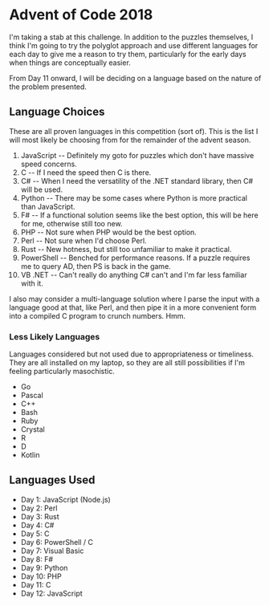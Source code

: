 # Advent of Code 2018

I'm taking a stab at this challenge. In addition to the puzzles themselves, I think I'm going to try the polyglot approach and use different languages for each day to give me a reason to try them, particularly for the early days when things are conceptually easier.

From Day 11 onward, I will be deciding on a language based on the nature of the problem presented.

## Language Choices

These are all proven languages in this competition (sort of). This is the list I will most likely be choosing from for the remainder of the advent season.

  1. JavaScript -- Definitely my goto for puzzles which don't have massive speed concerns.
  1. C -- If I need the speed then C is there.
  1. C# -- When I need the versatility of the .NET standard library, then C# will be used.
  1. Python -- There may be some cases where Python is more practical than JavaScript.
  1. F# -- If a functional solution seems like the best option, this will be here for me, otherwise still too new.
  1. PHP -- Not sure when PHP would be the best option.
  1. Perl -- Not sure when I'd choose Perl.
  1. Rust -- New hotness, but still too unfamiliar to make it practical.
  1. PowerShell -- Benched for performance reasons. If a puzzle requires me to query AD, then PS is back in the game.
  1. VB .NET -- Can't really do anything C# can't and I'm far less familiar with it.

I also may consider a multi-language solution where I parse the input with a language good at that, like Perl, and then pipe it in a more convenient form into a compiled C program to crunch numbers. Hmm.

### Less Likely Languages

Languages considered but not used due to appropriateness or timeliness. They are all installed on my laptop, so they are all still possibilities if I'm feeling particularly masochistic.

  * Go
  * Pascal
  * C++
  * Bash
  * Ruby
  * Crystal
  * R
  * D
  * Kotlin

## Languages Used

  * Day 1: JavaScript (Node.js)
  * Day 2: Perl
  * Day 3: Rust
  * Day 4: C#
  * Day 5: C
  * Day 6: PowerShell / C
  * Day 7: Visual Basic
  * Day 8: F#
  * Day 9: Python
  * Day 10: PHP
  * Day 11: C
  * Day 12: JavaScript
